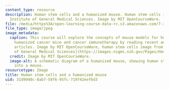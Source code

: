 ```yaml
---
content_type: resource
description: Human stem cells and a humanized mouse. Human stem cells image from National
  Institute of General Medical Sciences. Image by MIT OpenCourseWare.
file: /media/https%3A/open-learning-course-data-rc.s3.amazonaws.com/7-341-of-mice-and-men-humanized-mice-in-cancer-research-spring-2015/31d9940c8ab758f695fc719742eef6d3_7-341s15.jpg
file_type: image/jpeg
image_metadata:
  caption: This course will explore the concepts of mouse models for human cancer,
    humanized cancer mice and cancer immunotherapy by reading recent and classic research
    articles. Image by MIT OpenCourseWare, human stem cells image from [National Institute
    of General Medical Sciences](https://images.nigms.nih.gov/Pages/Home.aspx).
  credit: Image by MIT OpenCourseWare.
  image-alt: A schematic diagram of a humanized mouse, showing human stem cells transplanted
    into a mouse.
resourcetype: Image
title: Human stem cells and a humanized mouse
uid: 31d9940c-8ab7-58f6-95fc-719742eef6d3
---
```


